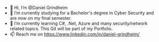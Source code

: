 - 👋 Hi, I’m @Daniel Grindheim
- 👀 I’m currently studying for a Bachelor's degree in Cyber Security and are now on my final semester.
- 🌱 I’m currently learning C#, .Net, Azure and many security/network related topics. This Git will be part of my Portfolio.
- 📫 Reach me on https://www.linkedin.com/in/daniel-grindheim/

<!---
d-dogz/d-dogz is a ✨ special ✨ repository because its `README.md` (this file) appears on your GitHub profile.
You can click the Preview link to take a look at your changes.
--->

